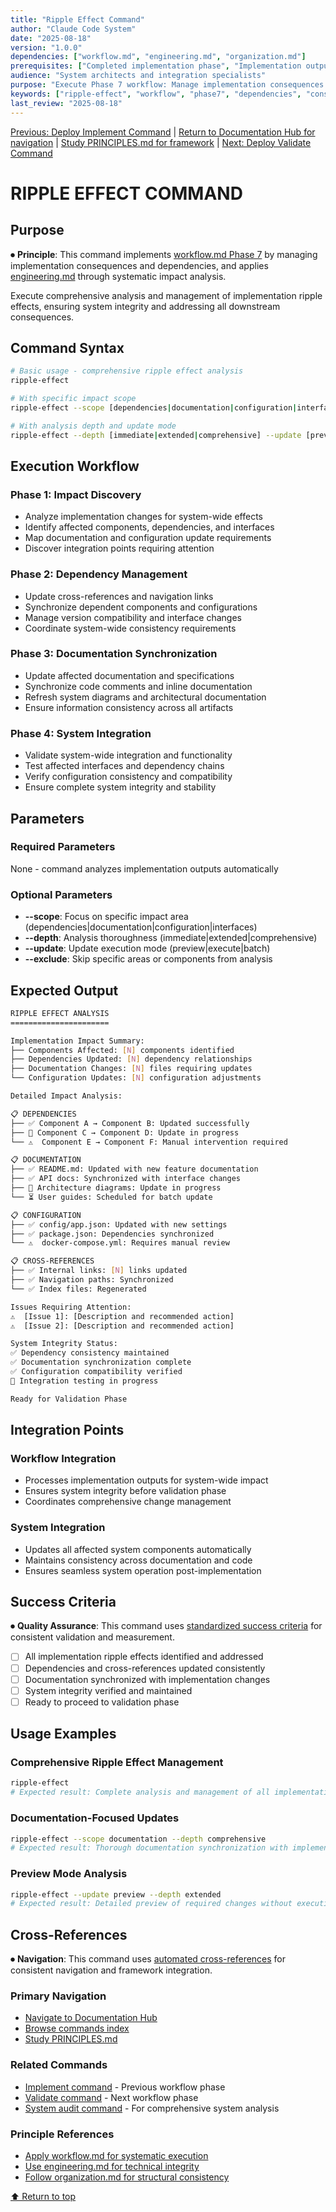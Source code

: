 ```yaml
---
title: "Ripple Effect Command"
author: "Claude Code System"
date: "2025-08-18"
version: "1.0.0"
dependencies: ["workflow.md", "engineering.md", "organization.md"]
prerequisites: ["Completed implementation phase", "Implementation outputs available"]
audience: "System architects and integration specialists"
purpose: "Execute Phase 7 workflow: Manage implementation consequences and dependencies"
keywords: ["ripple-effect", "workflow", "phase7", "dependencies", "consequences"]
last_review: "2025-08-18"
---
```


[Previous: Deploy Implement Command](implement.md) | [Return to Documentation Hub for navigation](../docs/index.md) | [Study PRINCIPLES.md for framework](../docs/PRINCIPLES.md) | [Next: Deploy Validate Command](validate.md)

# RIPPLE EFFECT COMMAND

## Purpose

⏺ **Principle**: This command implements [workflow.md Phase 7](../docs/principles/workflow.md) by managing implementation consequences and dependencies, and applies [engineering.md](../docs/principles/engineering.md) through systematic impact analysis.

Execute comprehensive analysis and management of implementation ripple effects, ensuring system integrity and addressing all downstream consequences.

## Command Syntax

```bash
# Basic usage - comprehensive ripple effect analysis
ripple-effect

# With specific impact scope
ripple-effect --scope [dependencies|documentation|configuration|interfaces]

# With analysis depth and update mode
ripple-effect --depth [immediate|extended|comprehensive] --update [preview|execute|batch]
```

## Execution Workflow

### Phase 1: Impact Discovery
- Analyze implementation changes for system-wide effects
- Identify affected components, dependencies, and interfaces
- Map documentation and configuration update requirements
- Discover integration points requiring attention

### Phase 2: Dependency Management
- Update cross-references and navigation links
- Synchronize dependent components and configurations
- Manage version compatibility and interface changes
- Coordinate system-wide consistency requirements

### Phase 3: Documentation Synchronization
- Update affected documentation and specifications
- Synchronize code comments and inline documentation
- Refresh system diagrams and architectural documentation
- Ensure information consistency across all artifacts

### Phase 4: System Integration
- Validate system-wide integration and functionality
- Test affected interfaces and dependency chains
- Verify configuration consistency and compatibility
- Ensure complete system integrity and stability

## Parameters

### Required Parameters
None - command analyzes implementation outputs automatically

### Optional Parameters
- **--scope**: Focus on specific impact area (dependencies|documentation|configuration|interfaces)
- **--depth**: Analysis thoroughness (immediate|extended|comprehensive)
- **--update**: Update execution mode (preview|execute|batch)
- **--exclude**: Skip specific areas or components from analysis

## Expected Output

```bash
RIPPLE EFFECT ANALYSIS
======================

Implementation Impact Summary:
├── Components Affected: [N] components identified
├── Dependencies Updated: [N] dependency relationships
├── Documentation Changes: [N] files requiring updates
└── Configuration Updates: [N] configuration adjustments

Detailed Impact Analysis:

📋 DEPENDENCIES
├── ✅ Component A → Component B: Updated successfully
├── 🔄 Component C → Component D: Update in progress
└── ⚠️  Component E → Component F: Manual intervention required

📋 DOCUMENTATION
├── ✅ README.md: Updated with new feature documentation
├── ✅ API docs: Synchronized with interface changes
├── 🔄 Architecture diagrams: Update in progress
└── ⏳ User guides: Scheduled for batch update

📋 CONFIGURATION
├── ✅ config/app.json: Updated with new settings
├── ✅ package.json: Dependencies synchronized
└── ⚠️  docker-compose.yml: Requires manual review

📋 CROSS-REFERENCES
├── ✅ Internal links: [N] links updated
├── ✅ Navigation paths: Synchronized
└── ✅ Index files: Regenerated

Issues Requiring Attention:
⚠️  [Issue 1]: [Description and recommended action]
⚠️  [Issue 2]: [Description and recommended action]

System Integrity Status:
✅ Dependency consistency maintained
✅ Documentation synchronization complete
✅ Configuration compatibility verified
🔄 Integration testing in progress

Ready for Validation Phase
```

## Integration Points

### Workflow Integration
- Processes implementation outputs for system-wide impact
- Ensures system integrity before validation phase
- Coordinates comprehensive change management

### System Integration
- Updates all affected system components automatically
- Maintains consistency across documentation and code
- Ensures seamless system operation post-implementation

## Success Criteria

⏺ **Quality Assurance**: This command uses [standardized success criteria](../shared/SuccessCriteriaTemplate.md#workflow-commands) for consistent validation and measurement.

- [ ] All implementation ripple effects identified and addressed
- [ ] Dependencies and cross-references updated consistently
- [ ] Documentation synchronized with implementation changes
- [ ] System integrity verified and maintained
- [ ] Ready to proceed to validation phase

## Usage Examples

### Comprehensive Ripple Effect Management
```bash
ripple-effect
# Expected result: Complete analysis and management of all implementation consequences
```

### Documentation-Focused Updates
```bash
ripple-effect --scope documentation --depth comprehensive
# Expected result: Thorough documentation synchronization with implementation changes
```

### Preview Mode Analysis
```bash
ripple-effect --update preview --depth extended
# Expected result: Detailed preview of required changes without execution
```

## Cross-References

⏺ **Navigation**: This command uses [automated cross-references](../shared/CrossReferenceEngine.md#workflow-cross-reference-pattern) for consistent navigation and framework integration.

### Primary Navigation
- [Navigate to Documentation Hub](../docs/index.md)
- [Browse commands index](index.md)
- [Study PRINCIPLES.md](../docs/PRINCIPLES.md)

### Related Commands
- [Implement command](6-implement.md) - Previous workflow phase
- [Validate command](8-validate.md) - Next workflow phase
- [System audit command](system-audit.md) - For comprehensive system analysis

### Principle References
- [Apply workflow.md for systematic execution](../docs/principles/workflow.md)
- [Use engineering.md for technical integrity](../docs/principles/engineering.md)
- [Follow organization.md for structural consistency](../docs/principles/organization.md)

[⬆ Return to top](#ripple-effect-command)